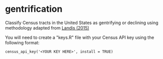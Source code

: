 # gentrification
Classify Census tracts in the United States as gentrifying or declining using methodology adapted from [Landis (2015)](http://www.penniur.upenn.edu/uploads/media/John-Landis-Working-Paper-Neighborhood-Change.pdf)

You will need to create a "keys.R" file with your Census API key using the following format:

`census_api_key('<YOUR KEY HERE>', install = TRUE)`